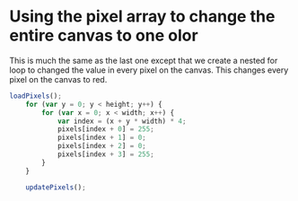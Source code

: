 # Using the pixel array to change the entire canvas to one olor

This is much the same as the last one except that we create a nested for loop to changed the value in every pixel on the canvas.
This changes every pixel on the canvas to red.
```js
loadPixels();
    for (var y = 0; y < height; y++) {
        for (var x = 0; x < width; x++) {
            var index = (x + y * width) * 4;
            pixels[index + 0] = 255;
            pixels[index + 1] = 0;
            pixels[index + 2] = 0;
            pixels[index + 3] = 255;
        }
    }

    updatePixels();
```

